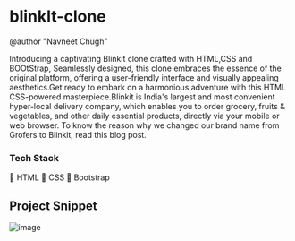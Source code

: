 # blinkIt-clone

@author "Navneet Chugh"


Introducing a captivating Blinkit clone crafted with HTML,CSS and BOOtStrap, Seamlessly designed, this clone embraces the essence of the original platform, offering a user-friendly interface and visually appealing aesthetics.Get ready to embark on a harmonious adventure with this HTML CSS-powered masterpiece.Blinkit is India's largest and most convenient hyper-local delivery company, which enables you to order grocery, fruits & vegetables, and other daily essential products, directly via your mobile or web browser. To know the reason why we changed our brand name from Grofers to Blinkit, read this blog post.

### Tech Stack
🔴 HTML
🔴 CSS
🔴 Bootstrap

## Project Snippet
![image](https://github.com/navneet-chugh/blinkIt-clone/assets/127025839/752dd965-6c76-4f16-abec-f68ebb63dfa6)
